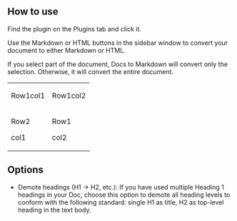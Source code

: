 ## **How to use**

Find the plugin on the Plugins tab and click it.

Use the Markdown or HTML buttons in the sidebar window to convert your document to either Markdown or HTML.

If you select part of the document, Docs to Markdown will convert only the selection. Otherwise, it will convert the entire document.

<table>
  <tr>
   <td>

Row1col1

</td>
   <td>

Row1col2

</td>
  </tr>
  <tr>
   <td>

Row2

col1

</td>
   <td>

Row1

col2

</td>
  </tr>
</table>

## **Options**

* Demote headings (H1 → H2, etc.): If you have used multiple Heading 1 headings in your Doc, choose this option to demote all heading levels to conform with the following standard: single H1 as title, H2 as top-level heading in the text body.

